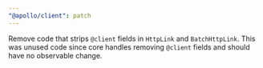 ```yaml
---
"@apollo/client": patch
---
```


Remove code that strips `@client` fields in `HttpLink` and `BatchHttpLink`. This was unused code since core handles removing `@client` fields and should have no observable change.
